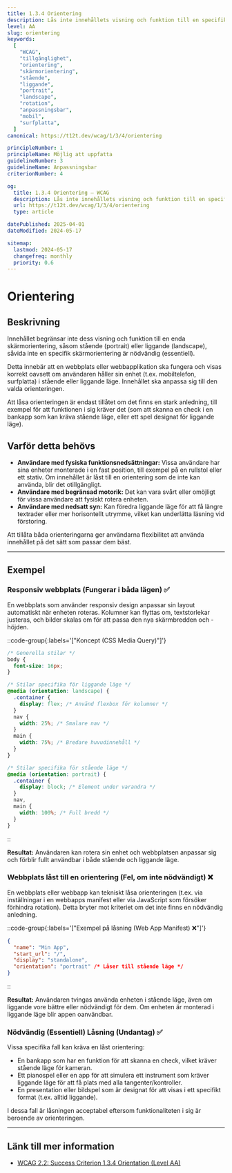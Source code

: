 ```yaml
---
title: 1.3.4 Orientering
description: Lås inte innehållets visning och funktion till en specifik skärmorientering (stående eller liggande), om inte en viss orientering är nödvändig.
level: AA
slug: orientering
keywords:
  [
    "WCAG",
    "tillgänglighet",
    "orientering",
    "skärmorientering",
    "stående",
    "liggande",
    "portrait",
    "landscape",
    "rotation",
    "anpassningsbar",
    "mobil",
    "surfplatta",
  ]
canonical: https://t12t.dev/wcag/1/3/4/orientering

principleNumber: 1
principleName: Möjlig att uppfatta
guidelineNumber: 3
guidelineName: Anpassningsbar
criterionNumber: 4

og:
  title: 1.3.4 Orientering – WCAG
  description: Lås inte innehållets visning och funktion till en specifik skärmorientering, om inte en viss orientering är nödvändig.
  url: https://t12t.dev/wcag/1/3/4/orientering
  type: article

datePublished: 2025-04-01
dateModified: 2024-05-17

sitemap:
  lastmod: 2024-05-17
  changefreq: monthly
  priority: 0.6
---
```


# Orientering

## Beskrivning

Innehållet begränsar inte dess visning och funktion till en enda skärmorientering, såsom stående (portrait) eller liggande (landscape), såvida inte en specifik skärmorientering är nödvändig (essentiell).

Detta innebär att en webbplats eller webbapplikation ska fungera och visas korrekt oavsett om användaren håller sin enhet (t.ex. mobiltelefon, surfplatta) i stående eller liggande läge. Innehållet ska anpassa sig till den valda orienteringen.

Att låsa orienteringen är endast tillåtet om det finns en stark anledning, till exempel för att funktionen i sig kräver det (som att skanna en check i en bankapp som kan kräva stående läge, eller ett spel designat för liggande läge).

## Varför detta behövs

- **Användare med fysiska funktionsnedsättningar:** Vissa användare har sina enheter monterade i en fast position, till exempel på en rullstol eller ett stativ. Om innehållet är låst till en orientering som de inte kan använda, blir det otillgängligt.
- **Användare med begränsad motorik:** Det kan vara svårt eller omöjligt för vissa användare att fysiskt rotera enheten.
- **Användare med nedsatt syn:** Kan föredra liggande läge för att få längre textrader eller mer horisontellt utrymme, vilket kan underlätta läsning vid förstoring.

Att tillåta båda orienteringarna ger användarna flexibilitet att använda innehållet på det sätt som passar dem bäst.

---

## Exempel

### Responsiv webbplats (Fungerar i båda lägen) ✅

En webbplats som använder responsiv design anpassar sin layout automatiskt när enheten roteras. Kolumner kan flyttas om, textstorlekar justeras, och bilder skalas om för att passa den nya skärmbredden och -höjden.

::code-group{:labels='["Koncept (CSS Media Query)"]'}

```css [Styling för olika orienteringar] showLineNumbers
/* Generella stilar */
body {
  font-size: 16px;
}

/* Stilar specifika för liggande läge */
@media (orientation: landscape) {
  .container {
    display: flex; /* Använd flexbox för kolumner */
  }
  nav {
    width: 25%; /* Smalare nav */
  }
  main {
    width: 75%; /* Bredare huvudinnehåll */
  }
}

/* Stilar specifika för stående läge */
@media (orientation: portrait) {
  .container {
    display: block; /* Element under varandra */
  }
  nav,
  main {
    width: 100%; /* Full bredd */
  }
}
```

::

**Resultat:** Användaren kan rotera sin enhet och webbplatsen anpassar sig och förblir fullt användbar i både stående och liggande läge.

### Webbplats låst till en orientering (Fel, om inte nödvändigt) ❌

En webbplats eller webbapp kan tekniskt låsa orienteringen (t.ex. via inställningar i en webbapps manifest eller via JavaScript som försöker förhindra rotation). Detta bryter mot kriteriet om det inte finns en nödvändig anledning.

::code-group{:labels='["Exempel på låsning (Web App Manifest) ❌"]'}

```json [manifest.json]
{
  "name": "Min App",
  "start_url": "/",
  "display": "standalone",
  "orientation": "portrait" /* Låser till stående läge */
}
```

::

**Resultat:** Användaren tvingas använda enheten i stående läge, även om liggande vore bättre eller nödvändigt för dem. Om enheten är monterad i liggande läge blir appen oanvändbar.

### Nödvändig (Essentiell) Låsning (Undantag) ✅

Vissa specifika fall kan kräva en låst orientering:

- En bankapp som har en funktion för att skanna en check, vilket kräver stående läge för kameran.
- Ett pianospel eller en app för att simulera ett instrument som kräver liggande läge för att få plats med alla tangenter/kontroller.
- En presentation eller bildspel som är designat för att visas i ett specifikt format (t.ex. alltid liggande).

I dessa fall är låsningen acceptabel eftersom funktionaliteten i sig är beroende av orienteringen.

---

## Länk till mer information

- [WCAG 2.2: Success Criterion 1.3.4 Orientation (Level AA)](https://www.w3.org/WAI/WCAG22/Understanding/orientation.html)
